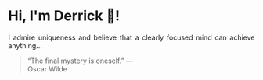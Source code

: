 # Hi, I'm Derrick 👋!
<p align="justify">I admire uniqueness and believe that a clearly focused mind can achieve anything...</p> 
<!-- #quote-start -->
<blockquote>&ldquo;The final mystery is oneself.&rdquo; &mdash; <footer>Oscar Wilde</footer></blockquote>
<!-- #quote-end -->

